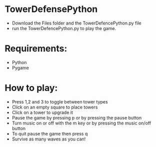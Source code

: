 # TowerDefensePython
 - Download the Files folder and the TowerDefencePython.py file
 - run the TowerDefencePython.py to play the game. 
# Requirements:
- Python
- Pygame
# How to play:
- Press 1,2 and 3 to toggle between tower types
- Click on an empty square to place towers
- Click on a tower to upgrade it
- Pause the game by pressing p or by pressing the pause button
- Turn music on or off with the m key or by pressing the music on/off button
- To quit pause the game then press q 
- Survive as many waves as you can!
